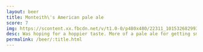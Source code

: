 ```yaml
---
layout: beer
title: Monteith\'s American pale ale
score: 7
img: https://scontent.xx.fbcdn.net/v/t1.0-0/p480x480/22311_10153268299368745_777193479112346497_n.jpg?oh=0a886be69c8a0bde38a0354c3bd887d8&oe=583A8972
desc: Was hoping for a hoppier taste. More of a pale ale for getting smashed
permalink: /beer/:title.html
---
```


